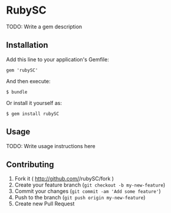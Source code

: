 # RubySC

TODO: Write a gem description

## Installation

Add this line to your application's Gemfile:

    gem 'rubySC'

And then execute:

    $ bundle

Or install it yourself as:

    $ gem install rubySC

## Usage

TODO: Write usage instructions here

## Contributing

1. Fork it ( http://github.com/<my-github-username>/rubySC/fork )
2. Create your feature branch (`git checkout -b my-new-feature`)
3. Commit your changes (`git commit -am 'Add some feature'`)
4. Push to the branch (`git push origin my-new-feature`)
5. Create new Pull Request

